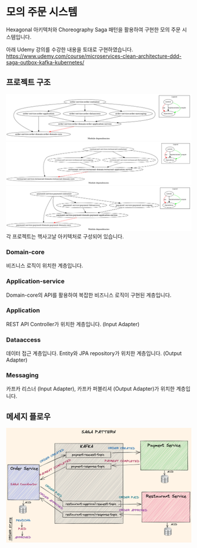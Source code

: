 # 모의 주문 시스템
Hexagonal 아키텍처와 Choreography Saga 패턴을 활용하여 구현한 모의 주문 시스템입니다.

아래 Udemy 강의를 수강한 내용을 토대로 구현하였습니다.
https://www.udemy.com/course/microservices-clean-architecture-ddd-saga-outbox-kafka-kubernetes/

## 프로젝트 구조
![Order_Project_Graph.jpg](img%2FOrder_Project_Graph.jpg)
![Restaurant_Project_Graph.jpg](img%2FRestaurant_Project_Graph.jpg)
![Payment_Project_Graph.jpg](img%2FPayment_Project_Graph.jpg)
각 프로젝트는 헥사고날 아키텍처로 구성되어 있습니다.
### Domain-core
비즈니스 로직이 위치한 계층입니다.
### Application-service
Domain-core의 API를 활용하여 복잡한 비즈니스 로직이 구현된 계층입니다.
### Application
REST API Controller가 위치한 계층입니다. (Input Adapter)
### Dataaccess
데이터 접근 계층입니다. Entity와 JPA repository가 위치한 계층입니다. (Output Adapter)
### Messaging
카프카 리스너 (Input Adapter), 카프카 퍼블리셔 (Output Adapter)가 위치한 계층입니다.

## 메세지 플로우
![saga-2.png](img%2Fsaga-2.png)